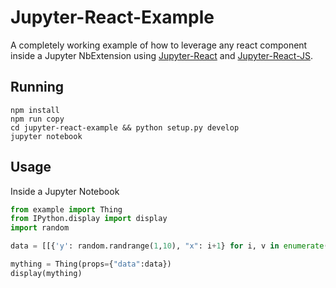 # Jupyter-React-Example

A completely working example of how to leverage any react component inside a Jupyter NbExtension using [Jupyter-React](https://github.com/timbr-io/jupyter-react) and [Jupyter-React-JS](https://github.com/timbr-io/jupyter-react-js).

## Running

```
npm install
npm run copy
cd jupyter-react-example && python setup.py develop
jupyter notebook
```

## Usage

Inside a Jupyter Notebook

```python
from example import Thing
from IPython.display import display
import random

data = [[{'y': random.randrange(1,10), "x": i+1} for i, v in enumerate(range(10))] for x in [1,2,3,4]]

mything = Thing(props={"data":data})
display(mything)
```
